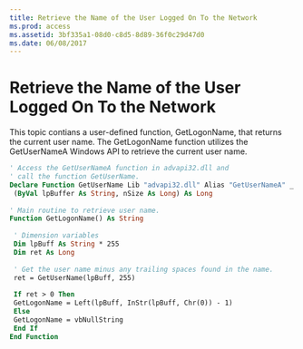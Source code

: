 ```yaml
---
title: Retrieve the Name of the User Logged On To the Network
ms.prod: access
ms.assetid: 3bf335a1-08d0-c8d5-8d89-36f0c29d47d0
ms.date: 06/08/2017
---
```



# Retrieve the Name of the User Logged On To the Network

This topic contians a user-defined function, GetLogonName, that returns the current user name. The GetLogonName function utilizes the GetUserNameA Windows API to retrieve the current user name. 


```vb
' Access the GetUserNameA function in advapi32.dll and 
' call the function GetUserName. 
Declare Function GetUserName Lib "advapi32.dll" Alias "GetUserNameA" _ 
 (ByVal lpBuffer As String, nSize As Long) As Long 
 
' Main routine to retrieve user name. 
Function GetLogonName() As String 
 
 ' Dimension variables 
 Dim lpBuff As String * 255 
 Dim ret As Long 
 
 ' Get the user name minus any trailing spaces found in the name. 
 ret = GetUserName(lpBuff, 255) 
 
 If ret > 0 Then 
 GetLogonName = Left(lpBuff, InStr(lpBuff, Chr(0)) - 1) 
 Else 
 GetLogonName = vbNullString 
 End If 
End Function
```



